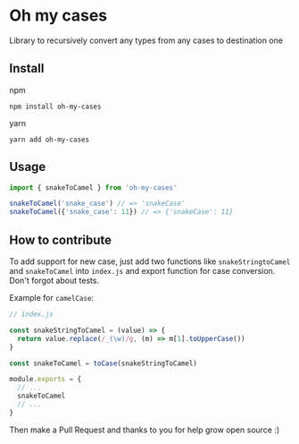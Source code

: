 # Oh my cases

Library to recursively convert any types from any cases to destination one

## Install

npm

```shell
npm install oh-my-cases
```

yarn

```shell
yarn add oh-my-cases
```

## Usage

```js
import { snakeToCamel } from 'oh-my-cases'

snakeToCamel('snake_case') // => 'snakeCase'
snakeToCamel({'snake_case': 11}) // => {'snakeCase': 11}
```

## How to contribute

To add support for new case, just add two functions like `snakeStringtoCamel` and `snakeToCamel` into `index.js` and export function for case conversion.
Don't forgot about tests.

Example for `camelCase`:

```js
// index.js

const snakeStringToCamel = (value) => {
  return value.replace(/_(\w)/g, (m) => m[1].toUpperCase())
}

const snakeToCamel = toCase(snakeStringToCamel)

module.exports = {
  // ...
  snakeToCamel
  // ...
}
```

Then make a Pull Request and thanks to you for help grow open source :)
